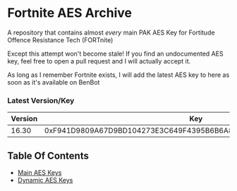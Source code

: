 # Fortnite AES Archive
A repository that contains almost *every* main PAK AES Key for Fortitude Offence Resistance Tech (FORTnite)

Except this attempt won't become stale!
If you find an undocumented AES key, feel free to open a pull request and I will actually accept it.

As long as I remember Fortnite exists, I will add the latest AES key to here as soon as it's available on BenBot

### Latest Version/Key
| Version | Key |
|---------|-----|
| 16.30   | 0xF941D9809A67D9BD104273E3C649F4395B6B6A874D16515F404B50D6A9FFA5A4 |

## Table Of Contents
- [Main AES Keys](https://github.com/dippyshere/fortnite-aes-archive/tree/master/archive/main.md)
- [Dynamic AES Keys](https://github.com/dippyshere/fortnite-aes-archive/tree/master/archive/dynamic)
